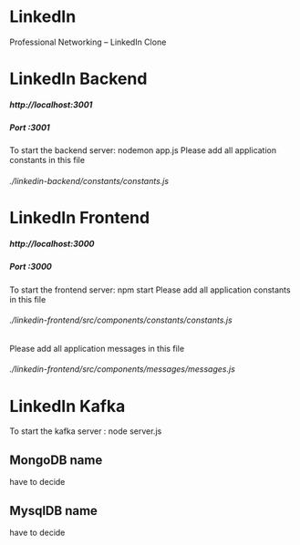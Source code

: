 # LinkedIn
Professional Networking – LinkedIn Clone

# LinkedIn Backend
##### http://localhost:3001
##### Port :3001
To start the backend server: nodemon app.js
Please add all application constants in this file 
###### ./linkedin-backend/constants/constants.js

# LinkedIn Frontend
##### http://localhost:3000
##### Port :3000
To start the frontend server: npm start
Please add all application constants in this file 
###### ./linkedin-frontend/src/components/constants/constants.js
Please add all application messages in this file
###### ./linkedin-frontend/src/components/messages/messages.js

# LinkedIn Kafka
To start the kafka server : node server.js

## MongoDB name
have to decide
## MysqlDB name
have to decide
